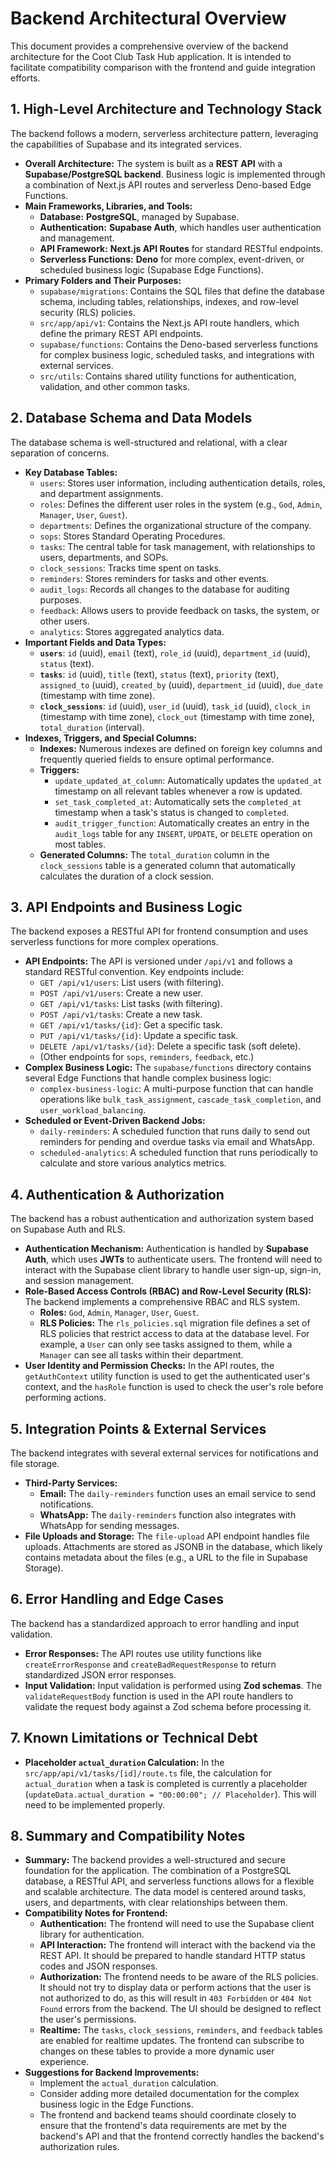 # Backend Architectural Overview

This document provides a comprehensive overview of the backend architecture for the Coot Club Task Hub application. It is intended to facilitate compatibility comparison with the frontend and guide integration efforts.

## 1. High-Level Architecture and Technology Stack

The backend follows a modern, serverless architecture pattern, leveraging the capabilities of Supabase and its integrated services.

*   **Overall Architecture:** The system is built as a **REST API** with a **Supabase/PostgreSQL backend**. Business logic is implemented through a combination of Next.js API routes and serverless Deno-based Edge Functions.
*   **Main Frameworks, Libraries, and Tools:**
    *   **Database:** **PostgreSQL**, managed by Supabase.
    *   **Authentication:** **Supabase Auth**, which handles user authentication and management.
    *   **API Framework:** **Next.js API Routes** for standard RESTful endpoints.
    *   **Serverless Functions:** **Deno** for more complex, event-driven, or scheduled business logic (Supabase Edge Functions).
*   **Primary Folders and Their Purposes:**
    *   `supabase/migrations`: Contains the SQL files that define the database schema, including tables, relationships, indexes, and row-level security (RLS) policies.
    *   `src/app/api/v1`: Contains the Next.js API route handlers, which define the primary REST API endpoints.
    *   `supabase/functions`: Contains the Deno-based serverless functions for complex business logic, scheduled tasks, and integrations with external services.
    *   `src/utils`: Contains shared utility functions for authentication, validation, and other common tasks.

## 2. Database Schema and Data Models

The database schema is well-structured and relational, with a clear separation of concerns.

*   **Key Database Tables:**
    *   `users`: Stores user information, including authentication details, roles, and department assignments.
    *   `roles`: Defines the different user roles in the system (e.g., `God`, `Admin`, `Manager`, `User`, `Guest`).
    *   `departments`: Defines the organizational structure of the company.
    *   `sops`: Stores Standard Operating Procedures.
    *   `tasks`: The central table for task management, with relationships to users, departments, and SOPs.
    *   `clock_sessions`: Tracks time spent on tasks.
    *   `reminders`: Stores reminders for tasks and other events.
    *   `audit_logs`: Records all changes to the database for auditing purposes.
    *   `feedback`: Allows users to provide feedback on tasks, the system, or other users.
    *   `analytics`: Stores aggregated analytics data.
*   **Important Fields and Data Types:**
    *   **`users`**: `id` (uuid), `email` (text), `role_id` (uuid), `department_id` (uuid), `status` (text).
    *   **`tasks`**: `id` (uuid), `title` (text), `status` (text), `priority` (text), `assigned_to` (uuid), `created_by` (uuid), `department_id` (uuid), `due_date` (timestamp with time zone).
    *   **`clock_sessions`**: `id` (uuid), `user_id` (uuid), `task_id` (uuid), `clock_in` (timestamp with time zone), `clock_out` (timestamp with time zone), `total_duration` (interval).
*   **Indexes, Triggers, and Special Columns:**
    *   **Indexes:** Numerous indexes are defined on foreign key columns and frequently queried fields to ensure optimal performance.
    *   **Triggers:**
        *   `update_updated_at_column`: Automatically updates the `updated_at` timestamp on all relevant tables whenever a row is updated.
        *   `set_task_completed_at`: Automatically sets the `completed_at` timestamp when a task's status is changed to `completed`.
        *   `audit_trigger_function`: Automatically creates an entry in the `audit_logs` table for any `INSERT`, `UPDATE`, or `DELETE` operation on most tables.
    *   **Generated Columns:** The `total_duration` column in the `clock_sessions` table is a generated column that automatically calculates the duration of a clock session.

## 3. API Endpoints and Business Logic

The backend exposes a RESTful API for frontend consumption and uses serverless functions for more complex operations.

*   **API Endpoints:** The API is versioned under `/api/v1` and follows a standard RESTful convention. Key endpoints include:
    *   `GET /api/v1/users`: List users (with filtering).
    *   `POST /api/v1/users`: Create a new user.
    *   `GET /api/v1/tasks`: List tasks (with filtering).
    *   `POST /api/v1/tasks`: Create a new task.
    *   `GET /api/v1/tasks/{id}`: Get a specific task.
    *   `PUT /api/v1/tasks/{id}`: Update a specific task.
    *   `DELETE /api/v1/tasks/{id}`: Delete a specific task (soft delete).
    *   (Other endpoints for `sops`, `reminders`, `feedback`, etc.)
*   **Complex Business Logic:** The `supabase/functions` directory contains several Edge Functions that handle complex business logic:
    *   `complex-business-logic`: A multi-purpose function that can handle operations like `bulk_task_assignment`, `cascade_task_completion`, and `user_workload_balancing`.
*   **Scheduled or Event-Driven Backend Jobs:**
    *   `daily-reminders`: A scheduled function that runs daily to send out reminders for pending and overdue tasks via email and WhatsApp.
    *   `scheduled-analytics`: A scheduled function that runs periodically to calculate and store various analytics metrics.

## 4. Authentication & Authorization

The backend has a robust authentication and authorization system based on Supabase Auth and RLS.

*   **Authentication Mechanism:** Authentication is handled by **Supabase Auth**, which uses **JWTs** to authenticate users. The frontend will need to interact with the Supabase client library to handle user sign-up, sign-in, and session management.
*   **Role-Based Access Controls (RBAC) and Row-Level Security (RLS):** The backend implements a comprehensive RBAC and RLS system.
    *   **Roles:** `God`, `Admin`, `Manager`, `User`, `Guest`.
    *   **RLS Policies:** The `rls_policies.sql` migration file defines a set of RLS policies that restrict access to data at the database level. For example, a `User` can only see tasks assigned to them, while a `Manager` can see all tasks within their department.
*   **User Identity and Permission Checks:** In the API routes, the `getAuthContext` utility function is used to get the authenticated user's context, and the `hasRole` function is used to check the user's role before performing actions.

## 5. Integration Points & External Services

The backend integrates with several external services for notifications and file storage.

*   **Third-Party Services:**
    *   **Email:** The `daily-reminders` function uses an email service to send notifications.
    *   **WhatsApp:** The `daily-reminders` function also integrates with WhatsApp for sending messages.
*   **File Uploads and Storage:** The `file-upload` API endpoint handles file uploads. Attachments are stored as JSONB in the database, which likely contains metadata about the files (e.g., a URL to the file in Supabase Storage).

## 6. Error Handling and Edge Cases

The backend has a standardized approach to error handling and input validation.

*   **Error Responses:** The API routes use utility functions like `createErrorResponse` and `createBadRequestResponse` to return standardized JSON error responses.
*   **Input Validation:** Input validation is performed using **Zod schemas**. The `validateRequestBody` function is used in the API route handlers to validate the request body against a Zod schema before processing it.

## 7. Known Limitations or Technical Debt

*   **Placeholder `actual_duration` Calculation:** In the `src/app/api/v1/tasks/[id]/route.ts` file, the calculation for `actual_duration` when a task is completed is currently a placeholder (`updateData.actual_duration = "00:00:00"; // Placeholder`). This will need to be implemented properly.

## 8. Summary and Compatibility Notes

*   **Summary:** The backend provides a well-structured and secure foundation for the application. The combination of a PostgreSQL database, a RESTful API, and serverless functions allows for a flexible and scalable architecture. The data model is centered around tasks, users, and departments, with clear relationships between them.
*   **Compatibility Notes for Frontend:**
    *   **Authentication:** The frontend will need to use the Supabase client library for authentication.
    *   **API Interaction:** The frontend will interact with the backend via the REST API. It should be prepared to handle standard HTTP status codes and JSON responses.
    *   **Authorization:** The frontend needs to be aware of the RLS policies. It should not try to display data or perform actions that the user is not authorized to do, as this will result in `403 Forbidden` or `404 Not Found` errors from the backend. The UI should be designed to reflect the user's permissions.
    *   **Realtime:** The `tasks`, `clock_sessions`, `reminders`, and `feedback` tables are enabled for realtime updates. The frontend can subscribe to changes on these tables to provide a more dynamic user experience.
*   **Suggestions for Backend Improvements:**
    *   Implement the `actual_duration` calculation.
    *   Consider adding more detailed documentation for the complex business logic in the Edge Functions.
    *   The frontend and backend teams should coordinate closely to ensure that the frontend's data requirements are met by the backend's API and that the frontend correctly handles the backend's authorization rules.

